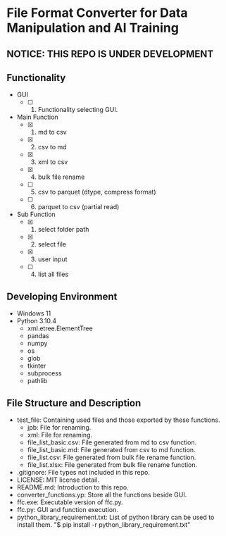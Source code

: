 # File Format Converter for Data Manipulation and AI Training

## NOTICE: THIS REPO IS UNDER DEVELOPMENT

## Functionality
- GUI
    - [ ] 1. Functionality selecting GUI.
- Main Function
    - [x] 1. md to csv
    - [x] 2. csv to md
    - [x] 3. xml to csv
    - [x] 4. bulk file rename
    - [ ] 5. csv to parquet (dtype, compress format)
    - [ ] 6. parquet to csv (partial read)
- Sub Function
    - [x] 1. select folder path
    - [x] 2. select file
    - [x] 3. user input
    - [ ] 4. list all files

## Developing Environment
- Windows 11
- Python 3.10.4
    - xml.etree.ElementTree
    - pandas
    - numpy
    - os
    - glob
    - tkinter
    - subprocess
    - pathlib

## File Structure and Description
- test_file: Containing used files and those exported by these functions.
    - jpb: File for renaming.
    - xml: File for renaming.
    - file_list_basic.csv: File generated from md to csv function.
    - file_list_basic.md: File generated from csv to md function.
    - file_list.csv: File generated from bulk file rename function.
    - file_list.xlsx: File generated from bulk file rename function.
- .gitignore: File types not included in this repo.
- LICENSE: MIT license detail.
- README.md: Introduction to this repo.
- converter_functions.yp: Store all the functions beside GUI.
- ffc.exe: Executable version of ffc.py.
- ffc.py: GUI and function execution.
- python_library_requirement.txt: List of python library can be used to install them. "$ pip install -r python_library_requirement.txt"
